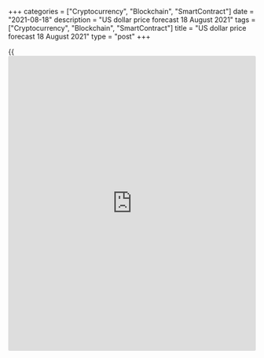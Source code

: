 +++
categories = ["Cryptocurrency", "Blockchain", "SmartContract"]
date = "2021-08-18"
description = "US dollar price forecast 18 August 2021"
tags = ["Cryptocurrency", "Blockchain", "SmartContract"]
title = "US dollar price forecast 18 August 2021"
type = "post"
+++

{{<iframe id="large-banner" src="https://www.bounty.group/#slide=27.0" width="100%" height="600" scrolling="no" style="border: 0px solid rgb(216, 221, 230); border-radius: 3px;">}}

2021-08-18

2021-08-18

Dollar doesn’t see a problem. Forecast as of 18.08.2021Dmitri Demidenko

Americans are scared by the Delta, and business activity is slowing
down. However, there should not be any downturn in the US GDP growth.
Furthermore, the increase in inflation could force the Fed to act
aggressively, pressing down the [EURUSD][1]. Let us discuss the Forex
outlook and make up a trading plan?

## Weekly US dollar fundamental forecast

The simplest explanation for why the big players move the financial
markets is that they know what everyone else does not know. They do not
look where the crowd is looking. While most [investor](https://www.fintechee.com/tutorial-for-forex-trading/investor-mode/)s were concerned
about a 1.1% drop in retail sales in July and the associated drop in US
stock indices, professionals were selling [EURUSD][1] estimating the
rents. US home rental prices jumped 7.5% in June, showing no sign of
downturn amid a hot housing market and construction lags.

Most [investor](https://www.fintechee.com/tutorial-for-forex-trading/investor-mode/)s believed the Fed's mantra that high inflation is
temporary. However, further increases in CPI and PCE could seriously
change the balance of power in the debt and foreign exchange markets.
There is nothing more permanent than temporary. The share of rental
prices in core inflation is about 30%, and its fastest surge in May in
percentage [terms](https://www.fintechee.com/terms/) since at least 2005, followed by the further growth in
June, says a lot.

### Dynamics of rental prices in USA

 _Source_ _: Bloomberg_

Yes, the factors associated with supply, which previously pushed the
personal consumption expenditure index up, are likely to be temporary.
But they will be replaced by new growth drivers - rental prices and
wages. Inflation will turn into a long-term problem, forcing the Fed to
aggressively cut QE and raise rates. If so, the US dollar will continue
strengthening.

Boston Fed President Eric Rosengren says the current recovery from the
recession is different from the previous one. During the previous
crisis, the Fed stimulated the suppressed demand with the help of the
quantitative easing program. Now the demand is all right. Moreover, by
continuing to buy assets, the central bank stimulates it even more,
contributing to the rise in prices. The QE should be scaled back as soon
as possible and completed by the middle of 2022.

In my opinion, Rosengren is right. When supply shortage and labor
deficits create problems, quantitative easing is an unaffordable luxury.
As for the decline in retail sales in July, this is nothing more than a
pullback after the previous surge. Yes, retail sales could go down even
lower in August as the number of COVID-19 infections is rising, and
Americans are scared. But there are no signals of the economic downturn.
According to Morgan Stanley, due to the slowdown in consumer spending,
the growth rate of US GDP in the third quarter will slightly decline,
from 6.9% to 6.5%.

The strength of the US economy is evident from the fastest manufacturing
production expansion in July over the past four months.

### Dynamics of US manufacturing production



 _Source_ _: Bloomberg_

### Weekly [EURUSD][1] trading plan

There is stable high inflation, aggressive Fed, and growing volatility
in the US stock market. What could be better for a greenback? The return
of [EURUSD][1] to the April lows is just the beginning. The pair should
continue falling after the strong US jobs report and the FOMC meeting.
Until then, [investor](https://www.fintechee.com/tutorial-for-forex-trading/investor-mode/)s are focused on the minutes of the Fed’s July
meeting. A hawkish tone of the Fed’s members will send the euro-dollar
down towards the second of the three [previously indicated][2] targets
at 1.166.



## Price chart of EURUSD in real time mode

The content of this article reflects the author’s opinion and does not
necessarily reflect the official position of LiteForex. The material
published on this page is provided for informational purposes only and
should not be considered as the provision of investment advice for the
purposes of Directive 2004/39/EC.

Rate this article:

{{value}}

( {{count}} {{title}} )

   1. my.liteforex.com/trading/chart?symbol=EURUSD&returnUrl=true
   2. www.liteforex.com/blog/analysts-opinions/dollar-went-north-forecast-as-of-09082021/